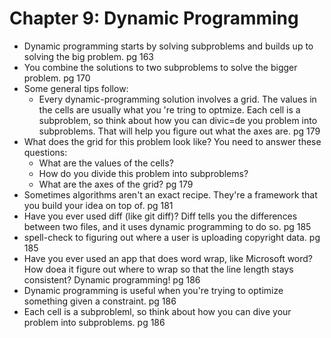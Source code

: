 # Chapter 9: Dynamic Programming

- Dynamic programming starts by solving subproblems and builds up to solving the big problem. pg 163
- You combine the solutions to two subproblems to solve the bigger problem. pg 170
- Some general tips follow:
    - Every dynamic-programming solution involves a grid.
    The values in the cells are usually what you 're tring to optmize.
    Each cell is a subproblem, so think about how you can divic=de you problem into subproblems.
    That will help you figure out what the axes are. pg 179
- What does the grid for this problem look like? You need to answer these questions:
    - What are the values of the cells?
    - How do you divide this problem into subproblems?
    - What are the axes of the grid? pg 179
- Sometimes algorithms aren't an exact recipe. They're a framework that you build your idea on top of. pg 181
- Have you ever used diff (like git diff)? Diff tells you the differences between two files, and it uses dynamic programming to do so. pg 185
- spell-check to figuring out where a user is uploading copyright data. pg 185
- Have you ever used an app that does word wrap, like Microsoft word?
How doea it figure out where to wrap so that the line length stays consistent? Dynamic programming! pg 186
- Dynamic programming is useful when you're trying to optimize something given a constraint. pg 186
- Each cell is a subprobleml, so think about how you can dive your problem into subproblems. pg 186
